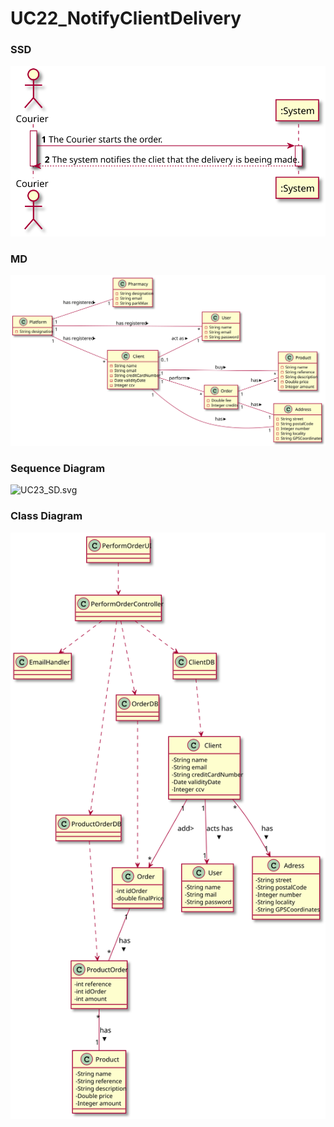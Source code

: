 # UC22_NotifyClientDelivery

### SSD
![UC23_SSD.svg](UC22_SSD.svg)

### MD
![UC23_MD.svg](UC22_MD.svg)

### Sequence Diagram

![UC23_SD.svg](UC22_SD.svg)

### Class Diagram

![UC23_CD.svg](UC22_CD.svg)
